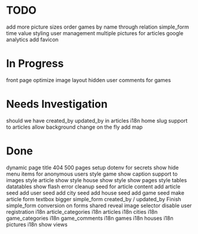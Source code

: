 
TODO
=======================

add more picture sizes
order games by name through relation
simple_form time value styling
user management
multiple pictures for articles
google analytics
add favicon


In Progress
=======================

front page optimize image layout
hidden user comments for games


Needs Investigation
=======================

should we have created_by updated_by in articles
i18n home
slug support to articles
allow background change on the fly
add map


Done
=======================

dynamic page title
404 500 pages
setup dotenv for secrets
show hide menu items for anonymous users
style game show
caption support to images
style article show
style house show
style show pages
style tables datatables
show flash error
cleanup seed for article content
add article seed
add user seed
add city seed
add house seed
add game seed
make article form textbox bigger
simple_form created_by / updated_by
Finish simple_form conversion on forms
shared reveal image selector
disable user registration
i18n article_categories
i18n articles
i18n cities
i18n game_categories
i18n game_comments
i18n games
i18n houses
i18n pictures
i18n show views


